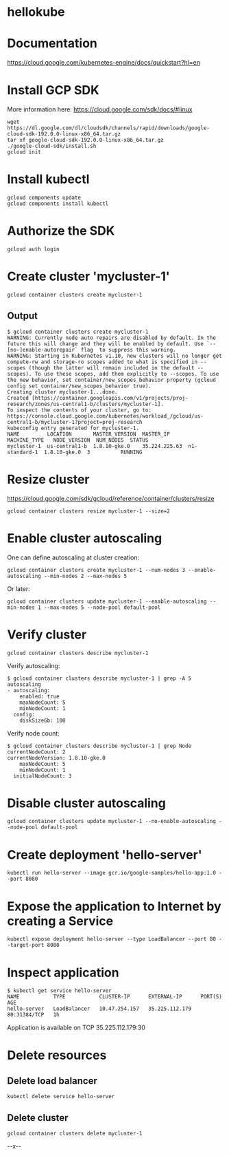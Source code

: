 # hellokube

# Documentation

https://cloud.google.com/kubernetes-engine/docs/quickstart?hl=en

# Install GCP SDK

More information here: https://cloud.google.com/sdk/docs/#linux

    wget https://dl.google.com/dl/cloudsdk/channels/rapid/downloads/google-cloud-sdk-192.0.0-linux-x86_64.tar.gz
    tar xf google-cloud-sdk-192.0.0-linux-x86_64.tar.gz
    ./google-cloud-sdk/install.sh
    gcloud init

# Install kubectl

    gcloud components update
    gcloud components install kubectl

# Authorize the SDK

    gcloud auth login

# Create cluster 'mycluster-1'

    gcloud container clusters create mycluster-1

## Output

    $ gcloud container clusters create mycluster-1
    WARNING: Currently node auto repairs are disabled by default. In the future this will change and they will be enabled by default. Use `--[no-]enable-autorepair` flag  to suppress this warning.
    WARNING: Starting in Kubernetes v1.10, new clusters will no longer get compute-rw and storage-ro scopes added to what is specified in --scopes (though the latter will remain included in the default --scopes). To use these scopes, add them explicitly to --scopes. To use the new behavior, set container/new_scopes_behavior property (gcloud config set container/new_scopes_behavior true).
    Creating cluster mycluster-1...done.
    Created [https://container.googleapis.com/v1/projects/proj-research/zones/us-central1-b/clusters/mycluster-1].
    To inspect the contents of your cluster, go to: https://console.cloud.google.com/kubernetes/workload_/gcloud/us-central1-b/mycluster-1?project=proj-research
    kubeconfig entry generated for mycluster-1.
    NAME         LOCATION       MASTER_VERSION  MASTER_IP      MACHINE_TYPE   NODE_VERSION  NUM_NODES  STATUS
    mycluster-1  us-central1-b  1.8.10-gke.0    35.224.225.63  n1-standard-1  1.8.10-gke.0  3          RUNNING

# Resize cluster

https://cloud.google.com/sdk/gcloud/reference/container/clusters/resize

    gcloud container clusters resize mycluster-1 --size=2

# Enable cluster autoscaling

One can define autoscaling at cluster creation:

    gcloud container clusters create mycluster-1 --num-nodes 3 --enable-autoscaling --min-nodes 2 --max-nodes 5

Or later:

    gcloud container clusters update mycluster-1 --enable-autoscaling --min-nodes 1 --max-nodes 5 --node-pool default-pool

# Verify cluster

    gcloud container clusters describe mycluster-1

Verify autoscaling:

    $ gcloud container clusters describe mycluster-1 | grep -A 5 autoscaling
    - autoscaling:
        enabled: true
        maxNodeCount: 5
        minNodeCount: 1
      config:
        diskSizeGb: 100

Verify node count:

    $ gcloud container clusters describe mycluster-1 | grep Node
    currentNodeCount: 2
    currentNodeVersion: 1.8.10-gke.0
        maxNodeCount: 5
        minNodeCount: 1
      initialNodeCount: 3

# Disable cluster autoscaling

    gcloud container clusters update mycluster-1 --no-enable-autoscaling --node-pool default-pool

# Create deployment 'hello-server'

    kubectl run hello-server --image gcr.io/google-samples/hello-app:1.0 --port 8080

# Expose the application to Internet by creating a Service

    kubectl expose deployment hello-server --type LoadBalancer --port 80 --target-port 8080

# Inspect application

    $ kubectl get service hello-server
    NAME           TYPE           CLUSTER-IP      EXTERNAL-IP      PORT(S)        AGE
    hello-server   LoadBalancer   10.47.254.157   35.225.112.179   80:31384/TCP   1h

Application is available on TCP 35.225.112.179:30

# Delete resources

## Delete load balancer

    kubectl delete service hello-server

## Delete cluster

    gcloud container clusters delete mycluster-1

--x--

